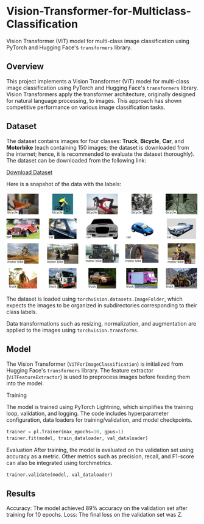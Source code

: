 # Vision-Transformer-for-Multiclass-Classification
Vision Transformer (ViT) model for multi-class image classification using PyTorch and Hugging Face's `transformers` library.

## Overview

This project implements a Vision Transformer (ViT) model for multi-class image classification using PyTorch and Hugging Face's `transformers` library. Vision Transformers apply the transformer architecture, originally designed for natural language processing, to images. This approach has shown competitive performance on various image classification tasks.

## Dataset

The dataset contains images for four classes: **Truck**, **Bicycle**, **Car**, and **Motorbike** (each containing 150 images; the dataset is downloaded from the internet; hence, it is recommended to evaluate the dataset thoroughly). The dataset can be downloaded from the following link:

[Download Dataset](https://drive.google.com/drive/folders/18Nm5Xp_-WkCbgYQQhFEDhygg1L1MGFoz?usp=drive_link)

Here is a snapshot of the data with the labels:

![Dataset Snapshot](images/dataset.png) 

The dataset is loaded using `torchvision.datasets.ImageFolder`, which expects the images to be organized in subdirectories corresponding to their class labels.

Data transformations such as resizing, normalization, and augmentation are applied to the images using `torchvision.transforms`.

## Model

The Vision Transformer (`ViTForImageClassification`) is initialized from Hugging Face's `transformers` library. The feature extractor (`ViTFeatureExtractor`) is used to preprocess images before feeding them into the model.

Training 

The model is trained using PyTorch Lightning, which simplifies the training loop, validation, and logging. The code includes hyperparameter configuration, data loaders for training/validation, and model checkpoints.

```python
trainer = pl.Trainer(max_epochs=10, gpus=1)
trainer.fit(model, train_dataloader, val_dataloader)
```

Evaluation
After training, the model is evaluated on the validation set using accuracy as a metric. Other metrics such as precision, recall, and F1-score can also be integrated using torchmetrics.
```python
trainer.validate(model, val_dataloader)
```

## Results

Accuracy: The model achieved 89% accuracy on the validation set after training for 10 epochs.
Loss: The final loss on the validation set was Z.
